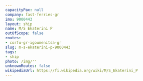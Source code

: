 ```yaml
---
capacityPax: null
company: fast-ferries-gr
imo: 9000443
layout: ship
name: M/S Ekaterini P
outOfScope: false
routes:
- corfu-gr-igoumenitsa-gr
slug: m-s-ekaterini-p-9000443
tags:
- ship
photo: /img/''
unknownRoutes: false
wikipediaUrl: https://fi.wikipedia.org/wiki/M/S_Ekaterini_P
---
```

